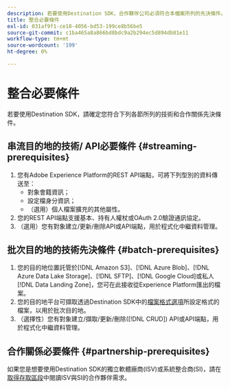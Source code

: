 ```yaml
---
description: 若要使用Destination SDK，合作夥伴公司必須符合本檔案所列的先決條件。
title: 整合必要條件
exl-id: 031af9f1-ce18-4056-bd53-199ce8b56be5
source-git-commit: c1ba465a8a866bd8bdc9a2b294ec5d894db81e11
workflow-type: tm+mt
source-wordcount: '199'
ht-degree: 0%

---
```


# 整合必要條件

若要使用Destination SDK，請確定您符合下列各節所列的技術和合作關係先決條件。

## 串流目的地的技術/ API必要條件 {#streaming-prerequisites}

1. 您有Adobe Experience Platform的REST API端點，可將下列型別的資料傳送至：
   * 對象會籍資訊；
   * 設定檔身分資訊；
   * （選用）個人檔案擴充的其他屬性。
2. 您的REST API端點支援基本、持有人權杖或OAuth 2.0驗證通訊協定。
3. （選用）您有對象建立/更新/刪除API或API端點，用於程式化中繼資料管理。

## 批次目的地的技術先決條件 {#batch-prerequisites}

1. 您的目的地位置託管於[!DNL Amazon S3]、[!DNL Azure Blob]、[!DNL Azure Data Lake Storage]、[!DNL SFTP]、[!DNL Google Cloud]或私人[!DNL Data Landing Zone]，您可在此接收從Experience Platform匯出的檔案。
2. 您的目的地平台可擷取透過Destination SDK中的[檔案格式選項](functionality/destination-server/file-formatting.md)所設定格式的檔案，以用於批次目的地。
3. （選擇性）您有對象建立/擷取/更新/刪除([!DNL CRUD]) API或API端點，用於程式化中繼資料管理。

## 合作關係必要條件 {#partnership-prerequisites}

如果您是想要使用Destination SDK的獨立軟體廠商(ISV)或系統整合商(SI)，請在[取得存取區段](overview.md#get-access)中閱讀ISV與SI的合作夥伴需求。

